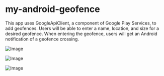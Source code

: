 # my-android-geofence
This app uses GoogleApiClient, a component of Google Play Services, to add geofences. Users will be able to enter a name, location, and size for a desired geofence. When entering the geofence, users will get an Android notification of a geofence crossing.

![Image](../master/app/src/main/assets/screenshot1.png)

![Image](../master/app/src/main/assets/screenshot2.png)

![Image](../master/app/src/main/assets/screenshot3.png)
